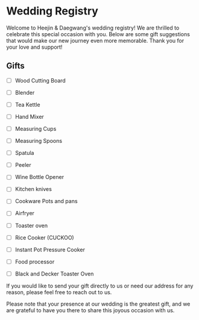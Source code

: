 # Wedding Registry

Welcome to Heejin & Daegwang's wedding registry! We are thrilled to celebrate this special occasion with you. Below are some gift suggestions that would make our new journey even more memorable. Thank you for your love and support!

## Gifts
- [ ] Wood Cutting Board
- [ ] Blender
- [ ] Tea Kettle
- [ ] Hand Mixer
- [ ] Measuring Cups
- [ ] Measuring Spoons
- [ ] Spatula
- [ ] Peeler
- [ ] Wine Bottle Opener
- [ ] Kitchen knives
- [ ] Cookware Pots and pans
- [ ] Airfryer
- [ ] Toaster oven
- [ ] Rice Cooker (CUCKOO)
- [ ] Instant Pot Pressure Cooker
- [ ] Food processor
- [ ] Black and Decker Toaster Oven


If you would like to send your gift directly to us or need our address for any reason, please feel free to reach out to us.

Please note that your presence at our wedding is the greatest gift, and we are grateful to have you there to share this joyous occasion with us.
